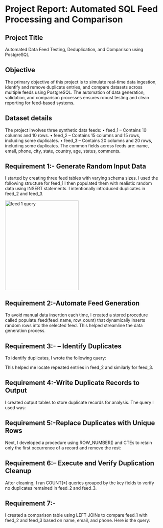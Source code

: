 # Project Report: Automated SQL Feed Processing and Comparison
## Project Title
Automated Data Feed Testing, Deduplication, and Comparison using PostgreSQL
## Objective
The primary objective of this project is to simulate real-time data ingestion, identify and remove duplicate entries, and compare datasets across multiple feeds using PostgreSQL. The automation of data generation, validation, and comparison processes ensures robust testing and clean reporting for feed-based systems.
## Dataset details
The project involves three synthetic data feeds:
•	 feed_1 – Contains 10 columns and 10 rows.
•	 feed_2 – Contains 15 columns and 15 rows, including some duplicates.
•	 feed_3 – Contains 20 columns and 20 rows, including some duplicates.
The common fields across feeds are: name, email, phone, city, state, country, age, status, comments.
## Requirement 1:- Generate Random Input Data
I started by creating three feed tables with varying schema sizes. I used the following structure for feed_1
I then populated them with realistic random data using INSERT statements. I intentionally introduced duplicates in feed_2 and feed_3.

<img width="240" height="292" alt="feed 1 query" src="https://github.com/user-attachments/assets/613dffa8-c41a-4da6-bcd0-c95a014b0ab1" />

## Requirement 2:-Automate Feed Generation
To avoid manual data insertion each time, I created a stored procedure called populate_feed(feed_name, row_count) that dynamically inserts random rows into the selected feed.
This helped streamline the data generation process.
## Requirement 3:- – Identify Duplicates
To identify duplicates, I wrote the following query:

This helped me locate repeated entries in feed_2 and similarly for feed_3.
## Requirement 4:-Write Duplicate Records to Output
I created output tables to store duplicate records for analysis. The query I used was:

## Requirement 5:-Replace Duplicates with Unique Rows
Next, I developed a procedure using ROW_NUMBER() and CTEs to retain only the first occurrence of a record and remove the rest:

## Requirement 6:– Execute and Verify Duplication Cleanup
After cleaning, I ran COUNT(*) queries grouped by the key fields to verify no duplicates remained in feed_2 and feed_3.
## Requirement 7:-
I created a comparison table using LEFT JOINs to compare feed_1 with feed_2 and feed_3 based on name, email, and phone. Here is the query:







